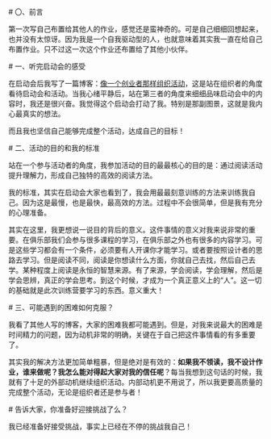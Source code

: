 \# 〇、前言

第一次写自己布置给其他人的作业，感觉还是蛮神奇的。可是自己细细回想起来，也并没有太惊讶。因为我是一个自我驱动型的人，也就意味着其实我一直在给自己布置作业。只不过这一次这个作业还布置给了其他小伙伴。

\# 一、听完启动会的感受

在启动会后我写了一篇博客：[像一个创业者那样组织活动](http://115.28.176.101/archives/169)，这是站在组织者的角度看待启动会和活动。当我心绪平静后，站在第三者的角度来细细品味启动会中的内容时，我还是很兴奋。我觉得这个启动会打动了我。特别是那副图景，这就是我内心最真实的想法。

而且我也坚信自己能够完成整个活动，达成自己的目标！

\# 二、活动的目的和我的标准

站在一个参与活动者的角度，我参加活动的目的最最核心的目的是：通过阅读活动提升理解力，形成自己独特的高效的阅读方法。

我的标准，其实在启动会大家也看到了，我会用最最刻意训练的方法来训练我自己。因为这是最慢，也是最快，最高效的方法。过程中不会很简单，但是我有充分的心理准备。

其实在这里，我更想说一说目的背后的意义。这件事情的意义对我来说非常的重要。在俱乐部我们会参与很多课程的学习，在俱乐部之外也有很多的内容学习。可是这些学习都会有一个条件，必须要有人开课你才能学习。或者要按照设计者的思路去学习。但是阅读不同，阅读是你想读什么方面，你就自己去找，然后自己去学。某种程度上阅读是永恒的智慧来源。有了来源，学会阅读，学会理解，然后是学会思辨，真正的学会思考。到这个时候，才成为一个真正意义上的“人”。这一切的基础就是此次训练营要学习的东西。意义重大！

\# 三、可能遇到的困难如何克服？

我看了其他人写的博客，大家的困难我都可能遇到。但是，对我来说最大的困难是时间精力的问题，因为动机非常的明确，关键在于自己把这件事情看的有多重要了。

其实我的解决方法更加简单粗暴，但是绝对是有效的：**如果我不领读，我不设计作业，谁来做呢？我怎么能对得起大家对我的信任呢**？每当我想到这句话的时候，我就有了十足的外部动机继续组织活动。内部动机更不用说了，所以我更要高质量的完成整个活动，无论是组织者还是参与者！

\# 告诉大家，你准备好迎接挑战了么？

我已经准备好接受挑战，事实上已经在不停的挑战我自己！

